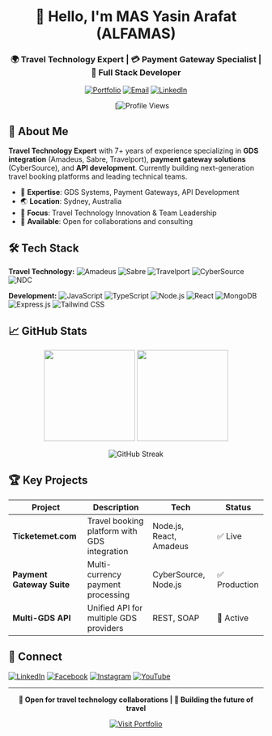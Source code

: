 <div align="center">

# 👋 Hello, I'm **MAS Yasin Arafat** (ALFAMAS)

### 🌍 Travel Technology Expert | 💳 Payment Gateway Specialist | 🚀 Full Stack Developer

[![Portfolio](https://img.shields.io/badge/🌐_Portfolio-alfamas.dev-blue?style=for-the-badge)](https://alfamas.dev)
[![Email](https://img.shields.io/badge/📧_Email-arafat0951@gmail.com-red?style=for-the-badge)](mailto:arafat0951@gmail.com)
[![LinkedIn](https://img.shields.io/badge/LinkedIn-0077B5?style=for-the-badge&logo=linkedin&logoColor=white)](https://linkedin.com/in/masyasinarafat)

&nbsp;&nbsp;&nbsp;&nbsp;&nbsp;&nbsp;[![Profile Views]([https://komarev.com/ghpvc/?username=alfamas])
</div>

## 🚀 About Me

**Travel Technology Expert** with 7+ years of experience specializing in **GDS integration** (Amadeus, Sabre, Travelport), **payment gateway solutions** (CyberSource), and **API development**. Currently building next-generation travel booking platforms and leading technical teams.

- 🛫 **Expertise**: GDS Systems, Payment Gateways, API Development
- 🌏 **Location**: Sydney, Australia
- 🎯 **Focus**: Travel Technology Innovation & Team Leadership
- 🤝 **Available**: Open for collaborations and consulting

## 🛠️ Tech Stack

**Travel Technology:**
![Amadeus](https://img.shields.io/badge/Amadeus-FF6600?style=flat-square&logo=amadeus&logoColor=white)
![Sabre](https://img.shields.io/badge/Sabre-0066CC?style=flat-square&logo=sabre&logoColor=white)
![Travelport](https://img.shields.io/badge/Travelport-00A651?style=flat-square&logo=travelport&logoColor=white)
![CyberSource](https://img.shields.io/badge/CyberSource-0052CC?style=flat-square&logo=visa&logoColor=white)
![NDC](https://img.shields.io/badge/NDC-4285F4?style=flat-square&logo=airplane&logoColor=white)

**Development:**
![JavaScript](https://img.shields.io/badge/JavaScript-F7DF1E?style=flat-square&logo=javascript&logoColor=black)
![TypeScript](https://img.shields.io/badge/TypeScript-007ACC?style=flat-square&logo=typescript&logoColor=white)
![Node.js](https://img.shields.io/badge/Node.js-43853D?style=flat-square&logo=node.js&logoColor=white)
![React](https://img.shields.io/badge/React-20232A?style=flat-square&logo=react&logoColor=61DAFB)
![MongoDB](https://img.shields.io/badge/MongoDB-4EA94B?style=flat-square&logo=mongodb&logoColor=white)
![Express.js](https://img.shields.io/badge/Express.js-000000?style=flat-square&logo=express&logoColor=white)
![Tailwind CSS](https://img.shields.io/badge/Tailwind_CSS-38B2AC?style=flat-square&logo=tailwind-css&logoColor=white)

## 📈 GitHub Stats

<div align="center">

<img height="180em" src="https://github-readme-stats.vercel.app/api?username=ALFAMAS&show_icons=true&theme=react&hide_border=true&include_all_commits=true&count_private=true"/>
<img height="180em" src="https://github-readme-stats.vercel.app/api/top-langs/?username=ALFAMAS&theme=react&hide_border=true&layout=compact"/>

</div>

<div align="center">

![GitHub Streak](https://github-readme-streak-stats.herokuapp.com/?user=ALFAMAS&theme=react&hide_border=true)

</div>

## 🏆 Key Projects

| Project | Description | Tech | Status |
|---------|-------------|------|--------|
| **Ticketemet.com** | Travel booking platform with GDS integration | Node.js, React, Amadeus | ✅ Live |
| **Payment Gateway Suite** | Multi-currency payment processing | CyberSource, Node.js | ✅ Production |
| **Multi-GDS API** | Unified API for multiple GDS providers | REST, SOAP | 🚧 Active |

## 🤝 Connect

[![LinkedIn](https://img.shields.io/badge/LinkedIn-0077B5?style=for-the-badge&logo=linkedin&logoColor=white)](https://linkedin.com/in/masyasinarafat)
[![Facebook](https://img.shields.io/badge/Facebook-1877F2?style=for-the-badge&logo=facebook&logoColor=white)](https://fb.com/masyasinarafat)
[![Instagram](https://img.shields.io/badge/Instagram-E4405F?style=for-the-badge&logo=instagram&logoColor=white)](https://instagram.com/masyasinarafat)
[![YouTube](https://img.shields.io/badge/YouTube-FF0000?style=for-the-badge&logo=youtube&logoColor=white)](https://youtube.com/GTPro)

---

<div align="center">

**💼 Open for travel technology collaborations | 🚀 Building the future of travel**

[![Visit Portfolio](https://img.shields.io/badge/Visit_Portfolio-alfamas.dev-4285F4?style=for-the-badge&logo=google-chrome&logoColor=white)](https://alfamas.dev)

</div>


